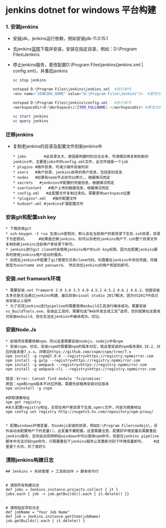 # jenkins dotnet for windows 平台构建



### 1. 安装jenkins

* 安装jdk，jenkins运行依赖，例如安装jdk-11.0.15.1
* 去jenkins[官网](https://www.jenkins.io/)下载并安装，安装在指定目录，例如：D:\Program Files\Jenkins

* 停止jenkins服务，更改配置D:\Program Files\jenkins\{jenkins.xml | config.xml}，并重启jenkins

  ```powershell
  sc stop jenkins
  
  notepad D:\Program Files\jenkins\jenkins.xml	#执行命令
  <env name="JENKINS_HOME" value="D:\Program Files\Jenkins"/>  #更改为jenkins根目录
  
  notepad D:\Program Files\jenkins\config.xml	#执行命令
  <workspaceDir>D:\Workspace\${ITEM_FULLNAME}.</workspaceDir> #更改为d盘指定目录
  
  sc start jenkins
  sc query jenkins
  ```



### 迁移jenkins

* 复制老jenkins的目录及配置文件到新jenkins中

  ```
  * jobs		#此目录太大，原因是构建时的日志太多，可清理后再复制到新的jenkins中，主要是jobs中的config.xml文件，此文件就是一个job
  * plugins #插件目录，可减少插件安装时间
  * users   #用户目录，jenkins自带的用户信息，包括密码信息
  * nodes   #如果有node节点则可以拷贝，，根据情况而定
  * secrets   #jenknins中配置的凭据信息，根据情况而定
  * userContent   #用户上传的数据信息，根据情况而定
  * config.xml   #此配置文件复制过来后，需要更改workspace位置
  * *plugins*.xml	#插件配置文件
  * hudson*.xml	#jenkins扩展配置文件
  ```



### 安装git和配置ssh key

```
* 下载安装git
* ssh-keygen -t rsa 生成ssh密钥对，默认会在当前用户的家目录下生存.ssh目录，目录下为密钥对。		#如果是迁移jenkins，则可以将老的jenkins用户下.ssh整个目录文件复制到新jenkins当前用户家目录下即可。
* jenkins进行git clone时会使用jenkins用户的ssh key权限，因为在配置jenkins服务时使用jenkins用户启动的服务。
* 如若在jenkins中配置了git管理方式来clone代码，则需要在jenkins中添加凭据，凭据类型为username and password。 然后添加jenkins的用户和密码即可。
```



### 安装.net framwork环境

```
* 需要安装.net framwork 2.0 3.0 3.5 4.0 4.5.1 4.5.2 4.6.1 4.6.2，但是安装太多还是无法通过jenkins构建，最后安装visual studio 2017解决，因为VS2017中自己会安装以上组件
* 为了实现jenkins进行pipeline时需要使用msbuild工具进行编译成功。需要安装vs_BuildTools.exe，安装此工具时，需要勾选“Web开发生成工具”选项，否则就算在这里成功安装msbuild，但也无法在jenkins中编译成功。切记。
```



### 安装Node.Js

```
* 前端项目需要依赖npm，所以这里需要安装nodejs，nodejs中有npm
* 安装cnpm，切记，安装cnpm时需要跟npm的版本对应，我这里安装的npm版本是8.19.2，对应的版本是7.x.x。详情见https://github.com/cnpm/cnpm/tree/7.x
npm install -g cnpm@7.0.0 --registry=https://registry.npmmirror.com			
npm install -g gulp --registry=https://registry.npmmirror.com
npm install -g webpack --registry=https://registry.npmmirror.com
npm install -g webpack-cli --registry=https://registry.npmmirror.com

错误：Error: Cannot find module 'fs/promises'  
原因：npm和cnpm版本不对应所致。需要先卸载再安装对应版本
npm uninstall -g cnpm 

#获取镜像地址
npm get registry
#永久配置registry地址，实现在用户家目录下生成.npmrc文件，内容为镜像地址
npm config set registry http://nugetv3.hs.com/repository/npm-proxy/


* 配置windows环境变量，为nodejs安装的目录，例如D:\Program Files\nodejs\，另外自动会配置用户下的变量()，此变量不要配置。这里需要注意，配置好环境变量后需要重启jenkins服务，否则会出现明明在windows中可以使用npm命令，但是在jenkins pipeline脚本中无法识别npm命令，只需要重启下jenkins服务让其重新识别下环境变量即可。	#这里是个大坑，坑了我好久

```



### 清除jenkins构建日志

```
## Jenkins > 系统管理 > 工具和动作 > 脚本命令行


# 清除所有构建日志
def jobs = Jenkins.instance.projects.collect { it } 
jobs.each { job -> job.getBuilds().each { it.delete() }} 


# 清除指定项目日志
def jobName = "Your Job Name"
def job = Jenkins.instance.getItem(jobName)
job.getBuilds().each { it.delete() }

```

